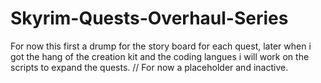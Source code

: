 # Skyrim-Quests-Overhaul-Series
For now this first a drump for the story board for each quest, later when i got the hang of the creation kit and the coding langues i will work on the scripts to expand the quests. // For now a placeholder and inactive.

